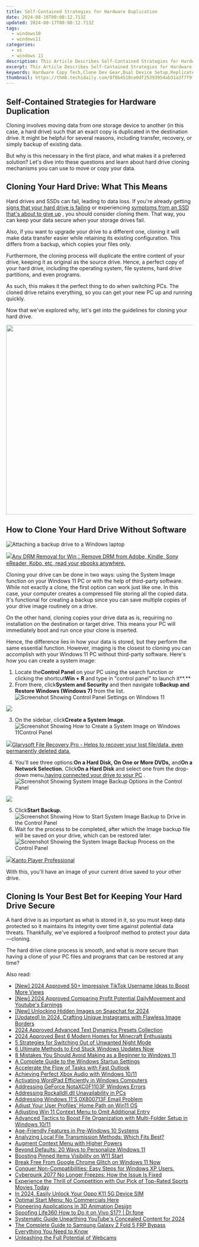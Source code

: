 ```yaml
---
title: Self-Contained Strategies for Hardware Duplication
date: 2024-08-16T00:08:12.713Z
updated: 2024-08-17T00:08:12.713Z
tags:
  - windows10
  - windows11
categories:
  - os
  - windows 11
description: This Article Describes Self-Contained Strategies for Hardware Duplication
excerpt: This Article Describes Self-Contained Strategies for Hardware Duplication
keywords: Hardware Copy Tech,Clone Dev Gear,Dual Device Setup,Replicate Hardware,Simplified Duplication,Self-Replicating HW,Easy HW Cloning
thumbnail: https://thmb.techidaily.com/8f0b4518ce0df25393954ab31a3f7f9f5a628c2c9b34d40260095f1057a6321d.jpg
---
```


## Self-Contained Strategies for Hardware Duplication

 Cloning involves moving data from one storage device to another (in this case, a hard drive) such that an exact copy is duplicated in the destination drive. It might be helpful for several reasons, including transfer, recovery, or simply backup of existing data.

 But why is this necessary in the first place, and what makes it a preferred solution? Let's dive into these questions and learn about hard drive cloning mechanisms you can use to move or copy your data.

## Cloning Your Hard Drive: What This Means

 Hard drives and SSDs can fail, leading to data loss. If you're already getting [signs that your hard drive is failing](https://www.makeuseof.com/tag/5-signs-hard-drive-lifetime/) or experiencing [symptoms from an SSD that's about to give up](https://www.makeuseof.com/tag/5-warning-signs-ssd-break-fail/) , you should consider cloning them. That way, you can keep your data secure when your storage drives fail.

 Also, if you want to upgrade your drive to a different one, cloning it will make data transfer easier while retaining its existing configuration. This differs from a backup, which copies your files only.

 Furthermore, the cloning process will duplicate the entire content of your drive, keeping it as original as the source drive. Hence, a perfect copy of your hard drive, including the operating system, file systems, hard drive partitions, and even programs.

 As such, this makes it the perfect thing to do when switching PCs. The cloned drive retains everything, so you can get your new PC up and running quickly.

 Now that we've explored why, let's get into the guidelines for cloning your hard drive.

<!-- affiliate ads begin -->
<a href="https://ephamedtechinc.pxf.io/c/5597632/2095369/26400" target="_top" id="2095369"><img src="//a.impactradius-go.com/display-ad/26400-2095369" border="0" alt="" width="1024" height="512"/></a><img height="0" width="0" src="https://imp.pxf.io/i/5597632/2095369/26400" style="position:absolute;visibility:hidden;" border="0" />
<!-- affiliate ads end -->
## How to Clone Your Hard Drive Without Software

![Attaching a backup drive to a Windows laptop](https://static1.makeuseofimages.com/wordpress/wp-content/uploads/2023/04/attaching-a-backup-drive-to-a-windows-laptop.jpg)
<!-- affiliate ads begin -->
<a href="https://secure.2checkout.com/order/checkout.php?PRODS=4600113&QTY=1&AFFILIATE=108875&CART=1"><img src="https://www.epubor.com/images/drm-removal-feature2.png" border="0">Any DRM Removal for Win：Remove DRM from Adobe, Kindle, Sony eReader, Kobo, etc, read your ebooks anywhere.</a>
<!-- affiliate ads end -->

 Cloning your drive can be done in two ways: using the System Image function on your Windows 11 PC or with the help of third-party software. While not exactly a clone, the first option can work just like one. In this case, your computer creates a compressed file storing all the copied data. It's functional for creating a backup since you can save multiple copies of your drive image routinely on a drive.

 On the other hand, cloning copies your drive data as is, requiring no installation on the destination or target drive. This means your PC will immediately boot and run once your clone is inserted.

 Hence, the difference lies in how your data is stored, but they perform the same essential function. However, imaging is the closest to cloning you can accomplish with your Windows 11 PC without third-party software. Here's how you can create a system image:

1. Locate the**Control Panel** on your PC using the search function or clicking the shortcut**Win + R** and type in "control panel" to launch it**.**
2. From there, click**System and Security** and then navigate to**Backup and Restore Windows (Windows 7)** from the list.  
![Screenshot Showing Control Panel Settings on Windows 11](https://static1.makeuseofimages.com/wordpress/wp-content/uploads/2023/03/backup-and-restore-2.jpg)
<!-- affiliate ads begin -->
<a href="https://store.advancedwebranking.com/order/checkout.php?PRODS=4715051&QTY=1&AFFILIATE=108875&CART=1"><img src="https://secure.avangate.com/images/merchant/14edc6ebfdae2e23bbed83d67f50e983/products/33_awr%20logo.png" border="0"></a>
<!-- affiliate ads end -->
3. On the sidebar, click**Create a System Image.**  
![Screenshot Showing How to Create a System Image on Windows 11Control Panel](https://static1.makeuseofimages.com/wordpress/wp-content/uploads/2023/03/screenshot-showing-how-to-create-a-system-image-on-windows-11control-panel.jpg)
<!-- affiliate ads begin -->
<a href="https://order.glarysoft.com/order/checkout.php?PRODS=35408920&QTY=1&AFFILIATE=108875&CART=1"><img src="https://secure.avangate.com/images/merchant/6734fa703f6633ab896eecbdfad8953a/products/FR-200-1.png" border="0">Glarysoft File Recovery Pro - Helps to recover your lost file/data, even permanently deleted data. </a>
<!-- affiliate ads end -->
4. You'll see three options:**On a Hard Disk, On One or More DVDs,** and**On a Network Selection.** Click**On a Hard Disk** and select one from the drop-down menu,[having connected your drive to your PC](https://www.makeuseof.com/tag/connect-get-data-off-hard-drive/) .  
![Screenshot Showing System Image Backup Options in the Control Panel](https://static1.makeuseofimages.com/wordpress/wp-content/uploads/2023/03/screenshot-showing-system-image-backup-options-in-the-control-panel.jpeg)
<!-- affiliate ads begin -->
<a href="https://store.movavi.com/affiliate.php?ACCOUNT=MOVAVI&AFFILIATE=108875&PATH=https%3A%2F%2Fwww.movavi.com%3FAFFILIATE%3D108875%26RESOURCE%3DMovavi%2BVideo%2BEditor%2Bbox"><img src="https://mcusercontent.com/0885a03ded3d480dca9287f12/images/6d3207fd-9f15-4c21-f0ad-59c68e6a7e2a.png" border="0"></a>
<!-- affiliate ads end -->
5. Click**Start Backup.**  
![Screenshot Showing How to Start System Image Backup to Drive in the Control Panel](https://static1.makeuseofimages.com/wordpress/wp-content/uploads/2023/03/screenshot-showing-how-to-start-system-image-backup-to-drive-in-the-control-panel.jpg)
6. Wait for the process to be completed, after which the Image backup file will be saved on your drive, which can be restored later.  
![Screenshot Showing the System Image Backup Process on the Control Panel](https://static1.makeuseofimages.com/wordpress/wp-content/uploads/2023/03/screenshot-showing-the-system-image-backup-process-on-the-control-panel.jpg)
<!-- affiliate ads begin -->
<a href="https://secure.2checkout.com/order/checkout.php?PRODS=4742929&QTY=1&AFFILIATE=108875&CART=1"><img src="https://secure.avangate.com/images/merchant/e09fdffe648a30658a9657bbed7b2388/products/boxshot(2).png" border="0">Kanto Player Professional</a>
<!-- affiliate ads end -->

 With this, you'll have an image of your current drive saved to your other drive.

## Cloning Is Your Best Bet for Keeping Your Hard Drive Secure

 A hard drive is as important as what is stored in it, so you must keep data protected so it maintains its integrity over time against potential data threats. Thankfully, we've explored a foolproof method to protect your data—cloning.

 The hard drive clone process is smooth, and what is more secure than having a clone of your PC files and programs that can be restored at any time?


<ins class="adsbygoogle"
     style="display:block"
     data-ad-format="autorelaxed"
     data-ad-client="ca-pub-7571918770474297"
     data-ad-slot="1223367746"></ins>



<ins class="adsbygoogle"
     style="display:block"
     data-ad-client="ca-pub-7571918770474297"
     data-ad-slot="8358498916"
     data-ad-format="auto"
     data-full-width-responsive="true"></ins>





<span class="atpl-alsoreadstyle">Also read:</span>
<div><ul>
<li><a href="https://tiktok-clips.techidaily.com/new-2024-approved-50plus-impressive-tiktok-username-ideas-to-boost-more-views/"><u>[New] 2024 Approved  50+ Impressive TikTok Username Ideas to Boost More Views</u></a></li>
<li><a href="https://youtube-zero.techidaily.com/024-approved-comparing-profit-potential-dailymovement-and-youtubes-earnings/"><u>[New] 2024 Approved  Comparing Profit Potential  DailyMovement and Youtube's Earnings</u></a></li>
<li><a href="https://snapchat-videos.techidaily.com/new-unlocking-hidden-images-on-snapchat-for-2024/"><u>[New] Unlocking Hidden Images on Snapchat for 2024</u></a></li>
<li><a href="https://instagram-video-recordings.techidaily.com/updated-in-2024-crafting-unique-instagrams-with-flawless-image-borders/"><u>[Updated] In 2024, Crafting Unique Instagrams with Flawless Image Borders</u></a></li>
<li><a href="https://extra-information.techidaily.com/2024-approved-advanced-text-dynamics-presets-collection/"><u>2024 Approved  Advanced Text Dynamics Presets Collection</u></a></li>
<li><a href="https://video-capture.techidaily.com/2024-approved-best-6-modern-homes-for-minecraft-enthusiasts/"><u>2024 Approved  Best 6 Modern Homes for Minecraft Enthusiasts</u></a></li>
<li><a href="https://win11.techidaily.com/5-strategies-for-switching-out-of-unwanted-night-mode/"><u>5 Strategies for Switching Out of Unwanted Night Mode</u></a></li>
<li><a href="https://win11.techidaily.com/1719366357478-6-ultimate-methods-to-end-stuck-windows-updates-now/"><u>6 Ultimate Methods to End Stuck Windows Updates Now</u></a></li>
<li><a href="https://win11.techidaily.com/8-mistakes-you-should-avoid-making-as-a-beginner-to-windows-11/"><u>8 Mistakes You Should Avoid Making as a Beginner to Windows 11</u></a></li>
<li><a href="https://win11.techidaily.com/a-complete-guide-to-the-windows-startup-settings/"><u>A Complete Guide to the Windows Startup Settings</u></a></li>
<li><a href="https://win11.techidaily.com/accelerate-the-flow-of-tasks-with-fast-outlook/"><u>Accelerate the Flow of Tasks with Fast Outlook</u></a></li>
<li><a href="https://win11.techidaily.com/achieving-perfect-xbox-audio-with-windows-1011/"><u>Achieving Perfect Xbox Audio with Windows 10/11</u></a></li>
<li><a href="https://win11.techidaily.com/activating-wordpad-efficiently-in-windows-computers/"><u>Activating WordPad Efficiently in Windows Computers</u></a></li>
<li><a href="https://win11.techidaily.com/addressing-geforce-notaxc0f1103f-windows-errors/"><u>Addressing GeForce NotaXC0F1103F Windows Errors</u></a></li>
<li><a href="https://win11.techidaily.com/addressing-rockalldlldll-unavailability-in-pcs/"><u>Addressing Rockalldll.dll Unavailability in PCs</u></a></li>
<li><a href="https://win11.techidaily.com/addressing-windows-11s-0x800713f-email-problem/"><u>Addressing Windows 11'S 0X800713F Email Problem</u></a></li>
<li><a href="https://win11.techidaily.com/adjust-your-user-profiles-home-path-on-win11-os/"><u>Adjust Your User Profiles' Home Path on Win11 OS</u></a></li>
<li><a href="https://win11.techidaily.com/adjusting-win-11-context-menu-to-omit-additional-entry/"><u>Adjusting Win 11 Context Menu to Omit Additional Entry</u></a></li>
<li><a href="https://win11.techidaily.com/advanced-tactics-to-boost-file-organization-with-multi-folder-setup-in-windows-1011/"><u>Advanced Tactics to Boost File Organization with Multi-Folder Setup in Windows 10/11</u></a></li>
<li><a href="https://win11.techidaily.com/age-friendly-features-in-pre-windows-10-systems/"><u>Age-Friendly Features in Pre-Windows 10 Systems</u></a></li>
<li><a href="https://win11.techidaily.com/analyzing-local-file-transmission-methods-which-fits-best/"><u>Analyzing Local File Transmission Methods: Which Fits Best?</u></a></li>
<li><a href="https://win11.techidaily.com/augment-context-menu-with-higher-powers/"><u>Augment Context Menu with Higher Powers</u></a></li>
<li><a href="https://win11.techidaily.com/beyond-defaults-20-ways-to-personalize-windows-11/"><u>Beyond Defaults: 20 Ways to Personalize Windows 11</u></a></li>
<li><a href="https://win11.techidaily.com/boosting-pinned-items-visibility-on-w11-start/"><u>Boosting Pinned Items Visibility on W11 Start</u></a></li>
<li><a href="https://win11.techidaily.com/1719369975560-break-free-from-google-chrome-glitch-on-windows-11-now/"><u>Break Free From Google Chrome Glitch on Windows 11 Now</u></a></li>
<li><a href="https://win11.techidaily.com/1719348593153-conquer-non-compatibilities-easy-steps-for-windows-xp-users/"><u>Conquer Non-Compatibilities: Easy Steps for Windows XP Users.</u></a></li>
<li><a href="https://win-answers.techidaily.com/1722988151239-cyberpunk-2077-no-longer-freezes-how-the-issue-is-fixed/"><u>Cyberpunk 2077 No Longer Freezes: How the Issue Is Fixed</u></a></li>
<li><a href="https://tech-renaissance.techidaily.com/experience-the-thrill-of-competition-with-our-pick-of-top-rated-sports-movies-today/"><u>Experience the Thrill of Competition with Our Pick of Top-Rated Sports Movies Today</u></a></li>
<li><a href="https://sim-unlock.techidaily.com/in-2024-easily-unlock-your-oppo-k11-5g-device-sim-by-drfone-android/"><u>In 2024, Easily Unlock Your Oppo K11 5G Device SIM</u></a></li>
<li><a href="https://win11.techidaily.com/1719382719080-optimal-start-menu-no-commercials-here/"><u>Optimal Start Menu: No Commercials Here</u></a></li>
<li><a href="https://extra-resources.techidaily.com/pioneering-applications-in-3d-animation-design/"><u>Pioneering Applications in 3D Animation Design</u></a></li>
<li><a href="https://fake-location.techidaily.com/spoofing-life360-how-to-do-it-on-vivo-s17-drfone-by-drfone-virtual-android/"><u>Spoofing Life360 How to Do it on Vivo S17? | Dr.fone</u></a></li>
<li><a href="https://facebook-record-videos.techidaily.com/systematic-guide-unearthing-youtubes-concealed-content-for-2024/"><u>Systematic Guide  Unearthing YouTube's Concealed Content for 2024</u></a></li>
<li><a href="https://android-frp.techidaily.com/the-complete-guide-to-samsung-galaxy-z-fold-5-frp-bypass-everything-you-need-to-know-by-drfone-android/"><u>The Complete Guide to Samsung Galaxy Z Fold 5 FRP Bypass Everything You Need to Know</u></a></li>
<li><a href="https://remote-screen-capture.techidaily.com/unleashing-the-full-potential-of-webcams/"><u>Unleashing the Full Potential of Webcams</u></a></li>
</ul></div>
